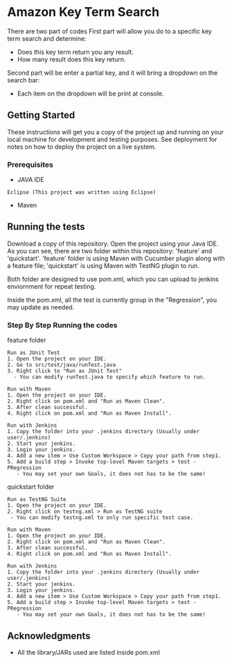 # Amazon Key Term Search

There are two part of codes
First part will allow you do to a specific key term search and determine:
 - Does this key term return you any result.
 - How many result does this key return.
 
Second part will be enter a partial key, and it will bring a dropdown on the search bar:
 - Each item on the dropdown will be print at console.

## Getting Started

These instructions will get you a copy of the project up and running on your local machine for development and testing purposes. See deployment for notes on how to deploy the project on a live system.

### Prerequisites

- JAVA IDE

```
Eclipse (This project was written using Eclipse)
```
- Maven

## Running the tests
Download a copy of this repository. Open the project using your Java IDE. As you can see, there are two folder within this repository: 'feature' and 'quickstart'. 'feature' folder is using Maven with Cucumber plugin along with a feature file; 'quickstart' is using Maven with TestNG plugin to run.

Both folder are designed to use pom.xml, which you can upload to jenkins enviornment for repeat testing.

Inside the pom.xml, all the test is currently group in the "Regression", you may update as needed.

### Step By Step Running the codes

feature folder
```
Run as JUnit Test
1. Open the project on your IDE.
2. Go to src/test/java/runTest.java
3. Right click to "Run as JUnit Test"
  - You can modify runTest.java to specify which feature to run.

Run with Maven
1. Open the project on your IDE.
2. Right click on pom.xml and "Run as Maven Clean".
3. After clean successful.
4. Right click on pom.xml and "Run as Maven Install".

Run with Jenkins
1. Copy the folder into your .jenkins directory (Usually under user/.jenkins)
2. Start your jenkins.
3. Login your jenkins.
4. Add a new item > Use Custom Workspace > Copy your path from step1.
5. Add a build step > Invoke top-level Maven targets > test -PRegression
   - You may set your own Goals, it does not has to be the same!
```

quickstart folder
```
Run as TestNG Suite
1. Open the project on your IDE.
2. Right click on testng.xml > Run as TestNG suite
 - You can modify testng.xml to only run specific test case.

Run with Maven
1. Open the project on your IDE.
2. Right click on pom.xml and "Run as Maven Clean".
3. After clean successful.
4. Right click on pom.xml and "Run as Maven Install".

Run with Jenkins
1. Copy the folder into your .jenkins directory (Usually under user/.jenkins)
2. Start your jenkins.
3. Login your jenkins.
4. Add a new item > Use Custom Workspace > Copy your path from step1.
5. Add a build step > Invoke top-level Maven targets > test -PRegression
   - You may set your own Goals, it does not has to be the same!
```

## Acknowledgments

* All the library/JARs used are listed inside pom.xml
